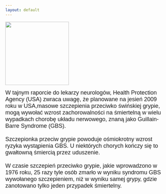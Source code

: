 ```yaml
---
layout: default
---
```

<img src="{{site.baseurl}}\articles\pictures\465.grypa.jpg" width="200"><!--6--><p style="margin: 0px 0px 18px; font-size: 18px; font-family: Helvetica;">
W tajnym raporcie do lekarzy neurologów, Health Protection Agency (USA) zwraca uwagę, że planowane na jesień 2009 roku w USA,masowe szczepienia przeciwko świńskiej grypie, mogą wywołać wzrost zachorowalności na śmiertelną w wielu wypadkach chorobę układu nerwowego, znaną jako Guillain-Barre Syndrome (GBS). <br><br>Szczepionka przeciw grypie powoduje ośmiokrotny wzrost ryzyka wystąpienia GBS. U
niektórych chorych kończy się to gwałtowną śmiercią przez uduszenie.<br><br>W czasie szczepień przeciwko grypie, jakie wprowadzono w 1976 roku, 25 razy tyle osób zmarło w wyniku syndromu GBS wywołanego szczepieniem, niż w wyniku samej grypy, gdzie zanotowano tylko jeden przypadek śmiertelny.<br><br><br></p>